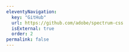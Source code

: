 ```yaml
---
eleventyNavigation:
  key: "GitHub"
  url: https://github.com/adobe/spectrum-css
  isExternal: true
  order: 2
permalink: false
---
```

